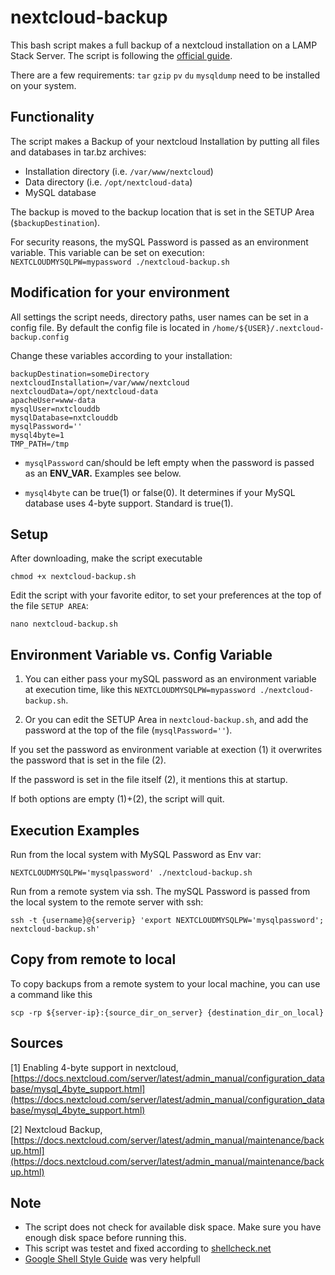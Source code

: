 # nextcloud-backup

This bash script makes a full backup of a nextcloud installation on a LAMP Stack Server. The script is following the [official guide](https://docs.nextcloud.com/server/latest/admin_manual/maintenance/backup.html).

There are a few requirements: `tar` `gzip` `pv` `du` `mysqldump` need to be installed on your system.

## Functionality

The script makes a Backup of your nextcloud Installation by putting all files and databases in tar.bz archives:

- Installation directory (i.e. `/var/www/nextcloud`)
- Data directory (i.e. `/opt/nextcloud-data`)
- MySQL database

The backup is moved to the backup location that is set in the SETUP Area (`$backupDestination`).

For security reasons, the mySQL Password is passed as an environment variable.
This variable can be set on execution: `NEXTCLOUDMYSQLPW=mypassword ./nextcloud-backup.sh`

## Modification for your environment

All settings the script needs, directory paths, user names can be set in a config file.
By default the config file is located in `/home/${USER}/.nextcloud-backup.config`

Change these variables according to your installation:

    backupDestination=someDirectory
    nextcloudInstallation=/var/www/nextcloud
    nextcloudData=/opt/nextcloud-data
    apacheUser=www-data
    mysqlUser=nxtclouddb
    mysqlDatabase=nxtclouddb
    mysqlPassword=''
    mysql4byte=1
    TMP_PATH=/tmp

- `mysqlPassword` can/should be left empty when the password is passed as an **ENV_VAR.** Examples see below.

- `mysql4byte` can be true(1) or false(0). It determines if your MySQL database uses 4-byte support. Standard is true(1).

## Setup

After downloading, make the script executable

    chmod +x nextcloud-backup.sh

Edit the script with your favorite editor, to set your preferences at the top of the file `SETUP AREA`:

    nano nextcloud-backup.sh

## Environment Variable vs. Config Variable

1. You can either pass your mySQL password as an environment variable at execution time, like this `NEXTCLOUDMYSQLPW=mypassword ./nextcloud-backup.sh`.

2. Or you can edit the SETUP Area in `nextcloud-backup.sh`, and add the password at the top of the file (`mysqlPassword=''`).

If you set the password as environment variable at exection (1) it overwrites the password that is set in the file (2).

If the password is set in the file itself (2), it mentions this at startup.

If both options are empty (1)+(2), the script will quit.

## Execution Examples

Run from the local system with MySQL Password as Env var:

    NEXTCLOUDMYSQLPW='mysqlpassword' ./nextcloud-backup.sh

Run from a remote system via ssh. The mySQL Password is passed from the local system to the remote server with ssh:

    ssh -t {username}@{serverip} 'export NEXTCLOUDMYSQLPW='mysqlpassword'; nextcloud-backup.sh'

## Copy from remote to local

To copy backups from a remote system to your local machine, you can use a command like this

    scp -rp ${server-ip}:{source_dir_on_server} {destination_dir_on_local}

## Sources

[1] Enabling 4-byte support in nextcloud, [https://docs.nextcloud.com/server/latest/admin_manual/configuration_database/mysql_4byte_support.html](https://docs.nextcloud.com/server/latest/admin_manual/configuration_database/mysql_4byte_support.html)

[2] Nextcloud Backup, [https://docs.nextcloud.com/server/latest/admin_manual/maintenance/backup.html](https://docs.nextcloud.com/server/latest/admin_manual/maintenance/backup.html)

## Note

- The script does not check for available disk space. Make sure you have enough disk space before running this.
- This script was testet and fixed according to [shellcheck.net](https://shellcheck.net)
- [Google Shell Style Guide](https://google.github.io/styleguide/shellguide.html#s1.1-which-shell-to-use) was very helpfull
